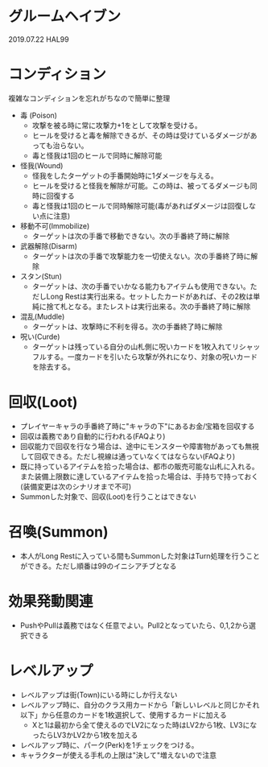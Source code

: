 # グルームヘイブン
2019.07.22 HAL99

# コンディション
複雑なコンディションを忘れがちなので簡単に整理

* 毒 (Poison)
    * 攻撃を被る時に常に攻撃力+1をとして攻撃を受ける。
    * ヒールを受けると毒を解除できるが、その時は受けているダメージがあっても治らない。
    * 毒と怪我は1回のヒールで同時に解除可能
* 怪我(Wound)
    * 怪我をしたターゲットの手番開始時に1ダメージを与える。
    * ヒールを受けると怪我を解除が可能。この時は、被ってるダメージも同時に回復する
    * 毒と怪我は1回のヒールで同時解除可能(毒があればダメージは回復しない点に注意)
* 移動不可(Immobilize)
    * ターゲットは次の手番で移動できない。次の手番終了時に解除
* 武器解除(Disarm)
    * ターゲットは次の手番で攻撃能力を一切使えない。次の手番終了時に解除
* スタン(Stun)
    * ターゲットは、次の手番でいかなる能力もアイテムも使用できない。ただしLong Restは実行出来る。セットしたカードがあれば、その2枚は単純に捨て札となる。またレストは実行出来る。次の手番終了時に解除
* 混乱(Muddle)
    * ターゲットは、攻撃時に不利を得る。次の手番終了時に解除
* 呪い(Curde)
    * ターゲットは残っている自分の山札側に呪いカードを1枚入れてリシャッフルする。一度カードを引いたら攻撃が外れになり、対象の呪いカードを除去する。

# 回収(Loot)
* プレイヤーキャラの手番終了時に"キャラの下"にあるお金/宝箱を回収する
* 回収は義務であり自動的に行われる(FAQより)
* 回収能力で回収を行なう場合は、途中にモンスターや障害物があっても無視して回収できる。ただし視線は通っていなくてはならない(FAQより)
* 既に持っているアイテムを拾った場合は、都市の販売可能な山札に入れる。また装備上限数に達しているアイテムを拾った場合は、手持ちで持っておく(装備変更は次のシナリオまで不可)
* Summonした対象で、回収(Loot)を行うことはできない

# 召喚(Summon)
* 本人がLong Restに入っている間もSummonした対象はTurn処理を行うことができる。ただし順番は99のイニシアチブとなる

# 効果発動関連
* PushやPullは義務ではなく任意でよい。Pull2となっていたら、0,1,2から選択できる

# レベルアップ
* レベルアップは街(Town)にいる時にしか行えない
* レベルアップ時に、自分のクラス用カードから「新しいレベルと同じかそれ以下」から任意のカードを1枚選択して、使用するカードに加える
    * Xと1は最初から全て使えるのでLV2になった時はLV2から1枚、LV3になったらLV3かLV2から1枚を加える
* レベルアップ時に、パーク(Perk)を1チェックをつける。
* キャラクターが使える手札の上限は"決して"増えないので注意

